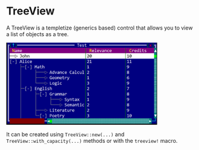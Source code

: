# TreeView

A TreeView is a templetize (generics based) control that allows you to view a list of objects as a tree.

<img src="img/treeview.png" width=400/>

It can be created using `TreeView::new(...)` and `TreeView::with_capacity(...)` methods or with the `treeview!` macro. 